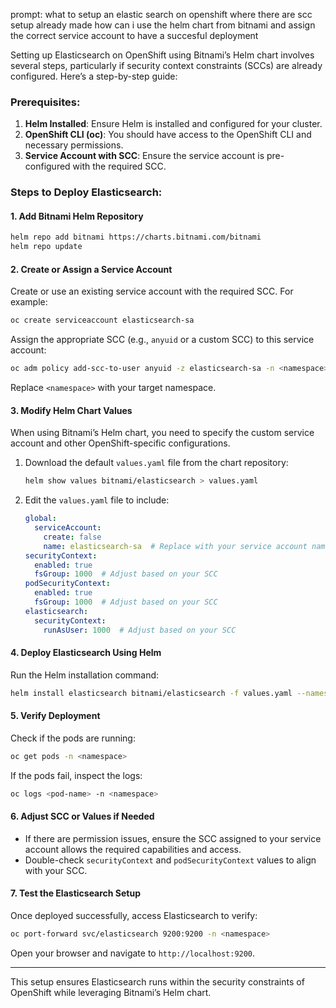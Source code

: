 prompt: what to setup an elastic search on openshift where there are scc setup already made how can i use the helm chart from bitnami and assign the correct service account to have a succesful deployment

Setting up Elasticsearch on OpenShift using Bitnami’s Helm chart involves several steps, particularly if security context constraints (SCCs) are already configured. Here’s a step-by-step guide:

### Prerequisites:
1. **Helm Installed**: Ensure Helm is installed and configured for your cluster.
2. **OpenShift CLI (oc)**: You should have access to the OpenShift CLI and necessary permissions.
3. **Service Account with SCC**: Ensure the service account is pre-configured with the required SCC.

### Steps to Deploy Elasticsearch:

#### 1. **Add Bitnami Helm Repository**
```bash
helm repo add bitnami https://charts.bitnami.com/bitnami
helm repo update
```

#### 2. **Create or Assign a Service Account**
Create or use an existing service account with the required SCC. For example:
```bash
oc create serviceaccount elasticsearch-sa
```

Assign the appropriate SCC (e.g., `anyuid` or a custom SCC) to this service account:
```bash
oc adm policy add-scc-to-user anyuid -z elasticsearch-sa -n <namespace>
```

Replace `<namespace>` with your target namespace.

#### 3. **Modify Helm Chart Values**
When using Bitnami’s Helm chart, you need to specify the custom service account and other OpenShift-specific configurations.

1. Download the default `values.yaml` file from the chart repository:
   ```bash
   helm show values bitnami/elasticsearch > values.yaml
   ```

2. Edit the `values.yaml` file to include:
   ```yaml
   global:
     serviceAccount:
       create: false
       name: elasticsearch-sa  # Replace with your service account name
   securityContext:
     enabled: true
     fsGroup: 1000  # Adjust based on your SCC
   podSecurityContext:
     enabled: true
     fsGroup: 1000  # Adjust based on your SCC
   elasticsearch:
     securityContext:
       runAsUser: 1000  # Adjust based on your SCC
   ```

#### 4. **Deploy Elasticsearch Using Helm**
Run the Helm installation command:
```bash
helm install elasticsearch bitnami/elasticsearch -f values.yaml --namespace <namespace>
```

#### 5. **Verify Deployment**
Check if the pods are running:
```bash
oc get pods -n <namespace>
```

If the pods fail, inspect the logs:
```bash
oc logs <pod-name> -n <namespace>
```

#### 6. **Adjust SCC or Values if Needed**
- If there are permission issues, ensure the SCC assigned to your service account allows the required capabilities and access.
- Double-check `securityContext` and `podSecurityContext` values to align with your SCC.

#### 7. **Test the Elasticsearch Setup**
Once deployed successfully, access Elasticsearch to verify:
```bash
oc port-forward svc/elasticsearch 9200:9200 -n <namespace>
```

Open your browser and navigate to `http://localhost:9200`.

---

This setup ensures Elasticsearch runs within the security constraints of OpenShift while leveraging Bitnami’s Helm chart.